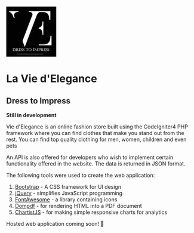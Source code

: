 ![VE](/public/assets/img/logo.png)

# La Vie d'Elegance

## Dress to Impress

**Still in development**

Vie d'Elegance is an online fashion store built using the CodeIgniter4 PHP framework where you can find clothes that make you stand out from the rest. You can find top quality clothing for men, women, children and even pets

An API is also offered for developers who wish to implement certain functionality offered in the website. The data is returned in JSON format.

The following tools were used to create the web application:

1. [Bootstrap](https://getbootstrap.com) - A CSS framework for UI design
2. [jQuery](https://jquery.com) - simplifies JavaScript programming
3. [FontAwesome](https://fontawesome.com) - a library containing icons
4. [Dompdf](https://github.com/dompdf/dompdf) - for rendering HTML into a PDF document
5. [ChartistJS](https://gionkunz.github.io/chartist-js/) - for making simple responsive charts for analytics

Hosted web application coming soon! :crossed_fingers:
